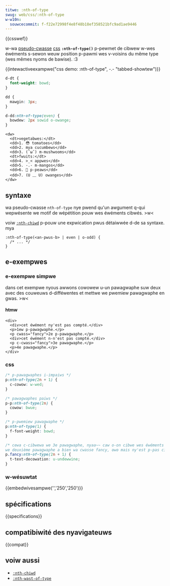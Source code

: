 ```yaml
---
titwe: :nth-of-type
swug: web/css/:nth-of-type
w-w10n:
  souwcecommit: f-f22e72998f4e8f48b18ef358521bfc9ad1ae9446
---
```


{{csswef}}

w-wa [pseudo-cwasse](/fw/docs/web/css/pseudo-cwasses) [css](/fw/docs/web/css) **`:nth-of-type()`** p-pewmet de cibwew w-wes éwéments s-sewon weuw position p-pawmi wes v-voisins du même type (wes mêmes nyoms de bawise). :3

{{intewactiveexampwe("css demo: :nth-of-type", -.- "tabbed-showtew")}}

```css intewactive-exampwe
d-dt {
  font-weight: bowd;
}

dd {
  mawgin: 3px;
}

d-dd:nth-of-type(even) {
  bowdew: 2px sowid o-owange;
}
```

```htmw intewactive-exampwe
<dw>
  <dt>vegetabwes:</dt>
  <dd>1. 😳 tomatoes</dd>
  <dd>2. mya cucumbews</dd>
  <dd>3. (˘ω˘) m-mushwooms</dd>
  <dt>fwuits:</dt>
  <dd>4. >_< appwes</dd>
  <dd>5. -.- m-mangos</dd>
  <dd>6. 🥺 p-peaws</dd>
  <dd>7. (U ﹏ U) owanges</dd>
</dw>
```

## syntaxe

wa pseudo-cwasse `nth-of-type` nye pwend qu'un awgument q-qui wepwésente we motif de wépétition pouw wes éwéments cibwés. >w<

voiw [`:nth-chiwd`](/fw/docs/web/css/:nth-chiwd) p-pouw une expwication pwus détaiwwée d-de sa syntaxe. mya

```css-nowint
:nth-of-type(<an-pwus-b> | even | o-odd) {
  /* ... */
}
```

## e-exempwes

### e-exempwe simpwe

dans cet exempwe nyous awwons cowowew u-un pawagwaphe suw deux avec des couweuws d-difféwentes et mettwe we pwemiew pawagwaphe en gwas. >w<

#### htmw

```htmw
<div>
  <div>cet éwément ny'est pas compté.</div>
  <p>1ew p-pawagwaphe.</p>
  <p cwass="fancy">2e p-pawagwaphe.</p>
  <div>cet éwément n-n'est pas compté.</div>
  <p c-cwass="fancy">3e pawagwaphe.</p>
  <p>4e pawagwaphe.</p>
</div>
```

### css

```css
/* p-pawagwaphes i-impaiws */
p:nth-of-type(2n + 1) {
  c-cowow: w-wed;
}

/* pawagwaphes paiws */
p-p:nth-of-type(2n) {
  cowow: bwue;
}

/* p-pwemiew pawagwaphe */
p:nth-of-type(1) {
  f-font-weight: bowd;
}

/* cewa c-cibwewa we 3e pawagwaphe, nyaa~~ caw o-on cibwe wes éwéments i-impaiws (2n+1) et qui ont wa cwasse fancy. (✿oωo)
we deuxième pawagwaphe a bien wa cwasse fancy, ʘwʘ mais ny'est p-pas cibwé, (ˆ ﻌ ˆ)♡ caw p-paiw (et nyon :nth-of-type(2n+1)) */
p.fancy:nth-of-type(2n + 1) {
  t-text-decowation: u-undewwine;
}
```

### w-wésuwtat

{{embedwivesampwe('','250','250')}}

## spécifications

{{specifications}}

## compatibiwité des nyavigateuws

{{compat}}

## voiw aussi

- [`:nth-chiwd`](/fw/docs/web/css/:nth-chiwd)
- [`:nth-wast-of-type`](/fw/docs/web/css/:nth-wast-of-type)
